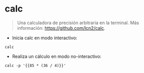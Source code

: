 # calc

> Una calculadora de precisión arbitraria en la terminal.
> Más información: <https://github.com/lcn2/calc>.

- Inicia calc en modo interactivo:

`calc`

- Realiza un cálculo en modo no-interactivo:

`calc -p '{{85 * (36 / 4)}}'`
